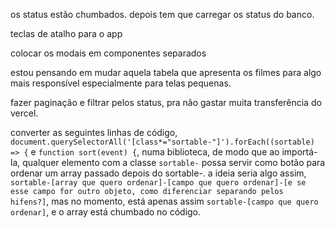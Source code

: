 os status estão chumbados. depois tem que carregar os status do banco.

teclas de atalho para o app

colocar os modais em componentes separados

estou pensando em mudar aquela tabela que apresenta os filmes para algo mais responsível especialmente para telas pequenas.

fazer paginação e filtrar pelos status, pra não gastar muita transferência do vercel.

converter as seguintes linhas de código, `document.querySelectorAll('[class*="sortable-"]').forEach((sortable) => {` e `function sort(event) {`, numa biblioteca, de modo que ao importá-la, qualquer elemento com a classe `sortable-` possa servir como botão para ordenar um array passado depois do sortable-. a ideia seria algo assim, `sortable-[array que quero ordenar]-[campo que quero ordenar]-[e se esse campo for outro objeto, como diferenciar separando pelos hifens?]`, mas no momento, está apenas assim `sortable-[campo que quero ordenar]`, e o array está chumbado no código.